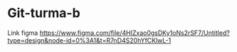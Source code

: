 # Git-turma-b
Link figma
https://www.figma.com/file/4HIZxao0gsDKy1oNs2rSF7/Untitled?type=design&node-id=0%3A1&t=R7nD4S20hYfCKlwL-1
